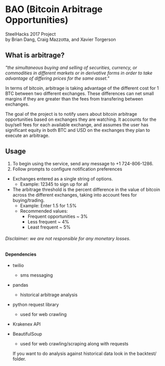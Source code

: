 # BAO (Bitcoin Arbitrage Opportunities)

SteelHacks 2017 Project  
by Brian Dang, Craig Mazzotta, and Xavier Torgerson

## What is arbitrage?
*"the simultaneous buying and selling of securities, currency, or commodities
in different markets or in derivative forms in order to take advantage of differing
prices for the same asset."*

In terms of bitcoin, arbitrage is taking advantage of the different cost for 1 BTC between two different exchanges.  These differences can net small margins if they are greater than the fees from transfering between exchanges.

The goal of the project is to notify users about bitcoin
arbitrage opportunities based on exchanges they are watching.  It
 accounts for the buy/sell fees for each available exchange, and assumes
 the user has significant equity in both BTC and USD on the exchanges they plan
 to execute an arbitrage.


## Usage
1. To begin using the service, send any message to +1 724-806-1286.
2. Follow prompts to configure notification preferences
  - Exchanges entered as a single string of options.
    - Example: 12345 to sign up for all
  - The arbitrage threshold is the percent difference in the value of bitcoin
  across the different exchanges, taking into account fees for buying/trading.
    - Example: Enter 1.5 for 1.5%
    - Recommended values:
      - Frequent opportunities ~ 3%
      - Less frequent ~ 4%
      - Least frequent ~ 5%


###### Disclaimer: we are not responsible for any monetary losses.

#### Dependencies

- twilio
  - sms messaging
- pandas
  - historical arbitrage analysis
- python request library
  - used for web crawling
- Krakenex API
- BeautifulSoup
  - used for web crawling/scraping along with requests

  If you want to do analysis against historical data look in the backtest/ folder.
